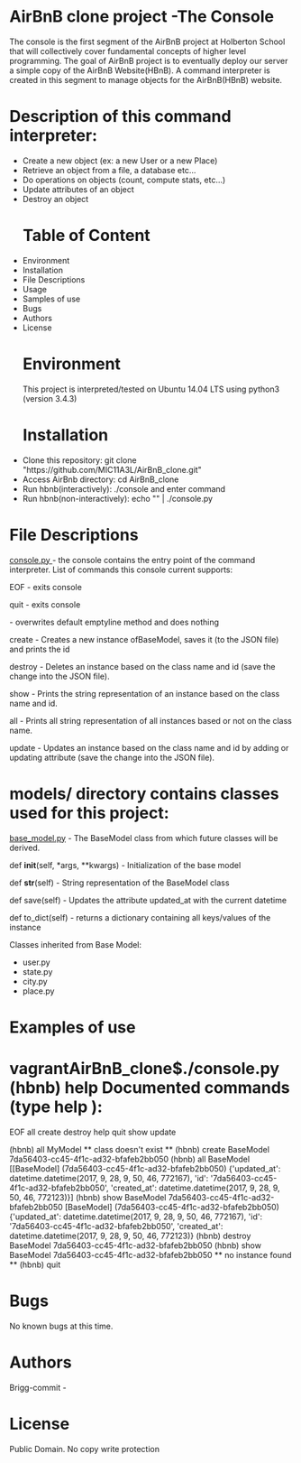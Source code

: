 # AirBnB clone project -The Console

The console is the first segment of the AirBnB project at Holberton School that will collectively cover fundamental concepts of higher level programming. The goal of AirBnB project is to eventually deploy our server a simple copy of the AirBnB Website(HBnB). A command interpreter is created in this segment to manage objects for the AirBnB(HBnB) website.

# Description of this command interpreter:

<ul>
<li> Create a new object (ex: a new User or a new Place)</li>
<li>Retrieve an object from a file, a database etc...</li>
<li>Do operations on objects (count, compute stats, etc...)</li>
<li>Update attributes of an object</li>
<li>Destroy an object</li>

# Table of Content
<li>Environment</li>
<li>Installation</li>
<li>File Descriptions</li>
<li>Usage</li>
<li>Samples of use
<li>Bugs</li></li>
<li>Authors</li>
<li>License</li>

# Environment
This project is interpreted/tested on Ubuntu 14.04 LTS using python3 (version 3.4.3)

# Installation

<li>Clone this repository: git clone "https://github.com/MIC11A3L/AirBnB_clone.git"</li>
<li>Access AirBnb directory: cd AirBnB_clone</li>
<li>Run hbnb(interactively): ./console and enter command</li>

<li>Run hbnb(non-interactively): echo "<command>" | ./console.py</li>
</ul>


# File Descriptions
<a href ="">console.py </a>- the console contains the entry point of the command interpreter. List of commands this console current supports:

EOF - exits console

quit - exits console

<emptyline> - overwrites default emptyline method and does nothing

create - Creates a new instance ofBaseModel, saves it (to the JSON file) and prints the id

destroy - Deletes an instance based on the class name and id (save the change into the JSON file).

show - Prints the string representation of an instance based on the class name and id.

all - Prints all string representation of all instances based or not on the class name.

update - Updates an instance based on the class name and id by adding or updating attribute (save the change into the JSON file).

# models/ directory contains classes used for this project:
<a href ="">base_model.py</a> - The BaseModel class from which future classes will be derived.

def __init__(self, *args, **kwargs) - Initialization of the base model

def __str__(self) - String representation of the BaseModel class

def save(self) - Updates the attribute updated_at with the current datetime

def to_dict(self) - returns a dictionary containing all keys/values of the instance

Classes inherited from Base  Model:
<ul>
<li>user.py</li>
<li>state.py</li>
<li>city.py</li>
<li>place.py</li>
</ul>

# Examples of use
vagrantAirBnB_clone$./console.py
(hbnb) help
Documented commands (type help <topic>):
========================================
EOF  all  create  destroy  help  quit  show  update

(hbnb) all MyModel
** class doesn't exist **
(hbnb) create BaseModel
7da56403-cc45-4f1c-ad32-bfafeb2bb050
(hbnb) all BaseModel
[[BaseModel] (7da56403-cc45-4f1c-ad32-bfafeb2bb050) {'updated_at': datetime.datetime(2017, 9, 28, 9, 50, 46, 772167), 'id': '7da56403-cc45-4f1c-ad32-bfafeb2bb050', 'created_at': datetime.datetime(2017, 9, 28, 9, 50, 46, 772123)}]
(hbnb) show BaseModel 7da56403-cc45-4f1c-ad32-bfafeb2bb050
[BaseModel] (7da56403-cc45-4f1c-ad32-bfafeb2bb050) {'updated_at': datetime.datetime(2017, 9, 28, 9, 50, 46, 772167), 'id': '7da56403-cc45-4f1c-ad32-bfafeb2bb050', 'created_at': datetime.datetime(2017, 9, 28, 9, 50, 46, 772123)}
(hbnb) destroy BaseModel 7da56403-cc45-4f1c-ad32-bfafeb2bb050
(hbnb) show BaseModel 7da56403-cc45-4f1c-ad32-bfafeb2bb050
** no instance found **
(hbnb) quit

# Bugs
No known bugs at this time.

# Authors
Brigg-commit - <Github>

# License
Public Domain. No copy write  protection
